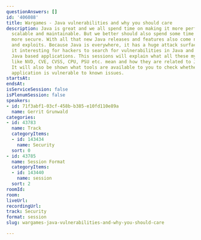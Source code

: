 ```yaml
---
questionAnswers: []
id: '406088'
title: Wargames - Java vulnerabilities and why you should care
description: Java is great and we all spend time on making it more performant, more
  scalable and maintainable. But we better should also spend some time on making it
  more secure. With all that new Java releases and features also come new vulnerabilities
  and exploits. Because Java is everywhere, it has a huge attack surface which makes
  it interesting for hackers to search for vulnerabilities in Java and foremost in
  Java based applications. This sessions will explain what all these mystique acronyms
  like NVD, CVE, CVSS, CPU, PSU etc. mean and how they are related to Java security.
  It will also be shown what tools are available to you to check whether your Java
  application is vulnerable to known issues.
startsAt: 
endsAt: 
isServiceSession: false
isPlenumSession: false
speakers:
- id: 71f3abf1-03cf-458b-b385-e10fd110e89a
  name: Gerrit Grunwald
categories:
- id: 43783
  name: Track
  categoryItems:
  - id: 143434
    name: Security
  sort: 0
- id: 43785
  name: Session Format
  categoryItems:
  - id: 143440
    name: session
  sort: 2
roomId: 
room: 
liveUrl: 
recordingUrl: 
track: Security
format: session
slug: wargames-java-vulnerabilities-and-why-you-should-care

---
```

